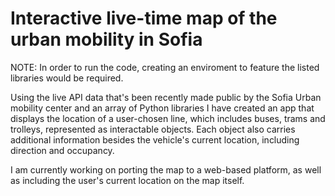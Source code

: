 # Interactive live-time map of the urban mobility in Sofia

NOTE: In order to run the code, creating an enviroment to feature the listed libraries would be required.

Using the live API data that's been recently made public by the Sofia Urban mobility center and an array of Python libraries I have created an app that displays the location of a user-chosen line, which includes buses, trams and trolleys, represented as interactable objects. Each object also carries additional information besides the vehicle's current location, including direction and occupancy.

I am currently working on porting the map to a web-based platform, as well as including the user's current location on the map itself.



